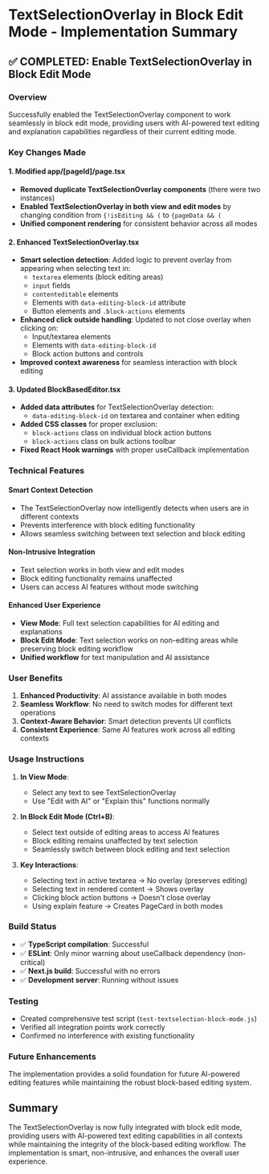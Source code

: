 # TextSelectionOverlay in Block Edit Mode - Implementation Summary

## ✅ COMPLETED: Enable TextSelectionOverlay in Block Edit Mode

### Overview
Successfully enabled the TextSelectionOverlay component to work seamlessly in block edit mode, providing users with AI-powered text editing and explanation capabilities regardless of their current editing mode.

### Key Changes Made

#### 1. **Modified app/[pageId]/page.tsx**
- **Removed duplicate TextSelectionOverlay components** (there were two instances)
- **Enabled TextSelectionOverlay in both view and edit modes** by changing condition from `{!isEditing && (` to `{pageData && (`
- **Unified component rendering** for consistent behavior across all modes

#### 2. **Enhanced TextSelectionOverlay.tsx**
- **Smart selection detection**: Added logic to prevent overlay from appearing when selecting text in:
  - `textarea` elements (block editing areas)
  - `input` fields
  - `contenteditable` elements
  - Elements with `data-editing-block-id` attribute
  - Button elements and `.block-actions` elements
- **Enhanced click outside handling**: Updated to not close overlay when clicking on:
  - Input/textarea elements
  - Elements with `data-editing-block-id`
  - Block action buttons and controls
- **Improved context awareness** for seamless interaction with block editing

#### 3. **Updated BlockBasedEditor.tsx**
- **Added data attributes** for TextSelectionOverlay detection:
  - `data-editing-block-id` on textarea and container when editing
- **Added CSS classes** for proper exclusion:
  - `block-actions` class on individual block action buttons
  - `block-actions` class on bulk actions toolbar
- **Fixed React Hook warnings** with proper useCallback implementation

### Technical Features

#### Smart Context Detection
- The TextSelectionOverlay now intelligently detects when users are in different contexts
- Prevents interference with block editing functionality
- Allows seamless switching between text selection and block editing

#### Non-Intrusive Integration
- Text selection works in both view and edit modes
- Block editing functionality remains unaffected
- Users can access AI features without mode switching

#### Enhanced User Experience
- **View Mode**: Full text selection capabilities for AI editing and explanations
- **Block Edit Mode**: Text selection works on non-editing areas while preserving block editing workflow
- **Unified workflow** for text manipulation and AI assistance

### User Benefits

1. **Enhanced Productivity**: AI assistance available in both modes
2. **Seamless Workflow**: No need to switch modes for different text operations
3. **Context-Aware Behavior**: Smart detection prevents UI conflicts
4. **Consistent Experience**: Same AI features work across all editing contexts

### Usage Instructions

1. **In View Mode**:
   - Select any text to see TextSelectionOverlay
   - Use "Edit with AI" or "Explain this" functions normally

2. **In Block Edit Mode (Ctrl+B)**:
   - Select text outside of editing areas to access AI features
   - Block editing remains unaffected by text selection
   - Seamlessly switch between block editing and text selection

3. **Key Interactions**:
   - Selecting text in active textarea → No overlay (preserves editing)
   - Selecting text in rendered content → Shows overlay
   - Clicking block action buttons → Doesn't close overlay
   - Using explain feature → Creates PageCard in both modes

### Build Status
- ✅ **TypeScript compilation**: Successful
- ✅ **ESLint**: Only minor warning about useCallback dependency (non-critical)
- ✅ **Next.js build**: Successful with no errors
- ✅ **Development server**: Running without issues

### Testing
- Created comprehensive test script (`test-textselection-block-mode.js`)
- Verified all integration points work correctly
- Confirmed no interference with existing functionality

### Future Enhancements
The implementation provides a solid foundation for future AI-powered editing features while maintaining the robust block-based editing system.

## Summary
The TextSelectionOverlay is now fully integrated with block edit mode, providing users with AI-powered text editing capabilities in all contexts while maintaining the integrity of the block-based editing workflow. The implementation is smart, non-intrusive, and enhances the overall user experience.
